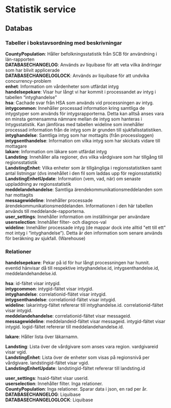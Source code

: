# Statistik service

## Databas

### Tabeller i bokstavsordning med beskrivningar

**CountyPopulation**: Håller befolkningsstatistik från SCB för användning i län-rapporten  
**DATABASECHANGELOG**: Används av liquibase för att veta vilka ändringar som har blivit applicerade  
**DATABASECHANGELOGLOCK**: Används av liquibase för att undvika concurrency-problem  
**enhet**: Information om vårdenheter som utfärdat intyg  
**handelsepekare**: Visar hur långt vi har kommit i processandet av intyg i tabellen “intyghandelse"  
**hsa**: Cachade svar från HSA som används vid processningen av intyg.  
**intygcommon**: Innehåller processad information kring samtliga de intygstyper som används för intygsrapporterna. Detta kan alltså anses vara en minsta gemensamma nämnare mellan de intyg som hanteras i Intygsstatistik. Kan jämföras med tabellen wideline som innehåller processad information från de intyg som är grunden till sjukfallsstatistiken.  
**intyghandelse**: Samtliga intyg som har mottagits (från processloggen)  
**intygsenthandelse**: Information om vilka intyg som har skickats vidare till mottagare  
**lakare**: Information om läkare som utfärdat intyg  
**Landsting**: Innehåller alla regioner, dvs vilka vårdgivare som har tillgång till regionsstatistik  
**LandstingEnhet**: Vilka enheter som är tillgängliga i regionsstatistiken samt antal listningar (dvs innehållet i den fil som laddas upp för regionsstatistik)  
**LandstingEnhetUpdate**: Information (vem, vad, när) om senaste uppladdning av regionsstatistik  
**meddelandehandelse**: Samtliga ärendekommunikationsmeddelanden som har mottagits  
**messagewideline**: Innehåller processade ärendekommunikationsmeddelanden. Informationen i den här tabellen används till meddelande-rapporterna.  
**user_settings**: Innehåller information om inställningar per användare  
**userselection**: Innehåller filter- och diagnos-val  
**wideline**: Innehåller processade intyg (de mappar dock inte alltid "ett till ett" mot intyg i “intyghandelse”). Detta är den information som senare används för beräkning av sjukfall. (Warehouse)  


### Relationer
**handelsepekare**: Pekar på id för hur långt processningen har hunnit. eventid hänvisar då till respektive intyghandelse.id, intygsenthandelse.id, meddelandehandelse.id.  

**hsa**: id-fältet visar intygid.  
**intygcommon**: intygid-fältet visar intygid.  
**intyghandelse**: correlationid-flätet visar intygid.  
**intygsenthandelse**: correlationid-fältet visar intygid.  
**wideline**: lakarintyg-fältet refererar till intyghandelse.id. correlationid-fältet visar intygid.   
**meddelandehandelse**: correlationid-fältet visar messageid.  
**messagewideline**: meddelandeid-fältet visar messageid. intygid-fältet visar intygid. logid-fältet refererar till meddelandehandelse.id.  

**lakare**: Håller lista över läkarnamn.  

**Landsting**: Lista över de vårdgivare som anses vara region. vardgivareid visar vgid.  
**LandstingEnhet**: Lista över de enheter som visas på regionsnivå per vårdgivare. landstingid-fältet visar vgid.  
**LandstingEnhetUpdate**: landstingid-fältet refererar till landsting.id

**user_settings**: hsaid-fältet visar userid.  
**userselection**: Innehåller filter. Inga relationer.  
**CountyPopulation**: Inga relationer. Sparar data i json, en rad per år.  
**DATABASECHANGELOG**: Liquibase  
**DATABASECHANGELOGLOCK**: Liquibase  